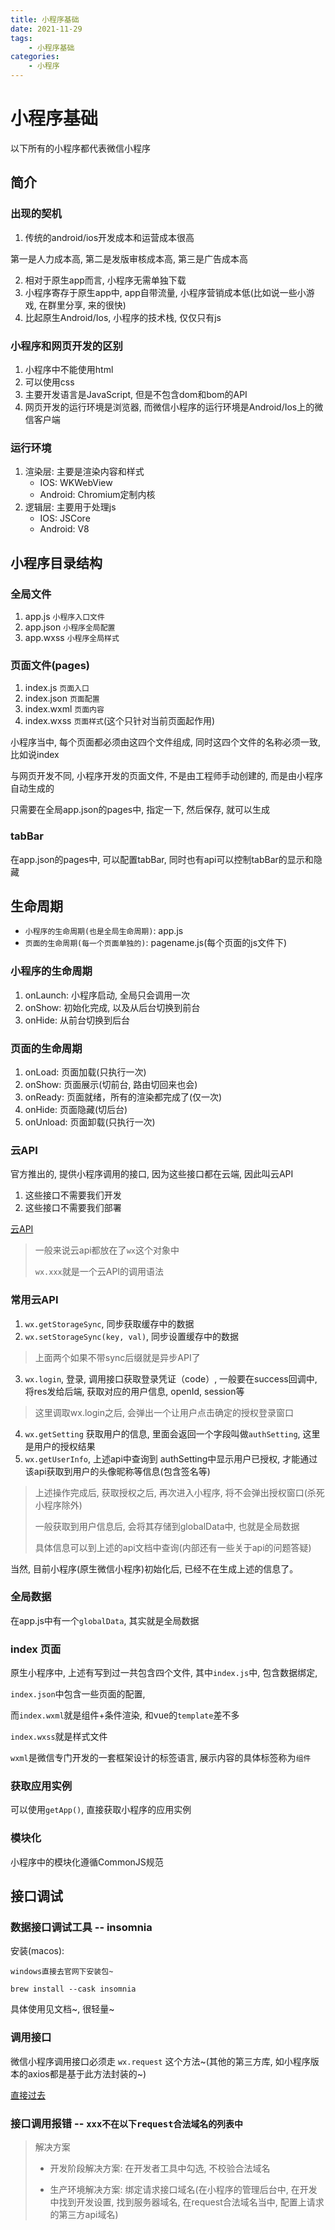 ```yaml
---
title: 小程序基础
date: 2021-11-29
tags:
    - 小程序基础
categories:
    - 小程序
---
```


# 小程序基础

以下所有的小程序都代表微信小程序

## 简介

### 出现的契机

1. 传统的android/ios开发成本和运营成本很高

第一是人力成本高, 第二是发版审核成本高, 第三是广告成本高

2. 相对于原生app而言, 小程序无需单独下载
3. 小程序寄存于原生app中, app自带流量, 小程序营销成本低(比如说一些小游戏, 在群里分享, 来的很快)
4. 比起原生Android/Ios, 小程序的技术栈, 仅仅只有js

### 小程序和网页开发的区别

1. 小程序中不能使用html
2. 可以使用css
3. 主要开发语言是JavaScript, 但是不包含dom和bom的API
4. 网页开发的运行环境是浏览器, 而微信小程序的运行环境是Android/Ios上的微信客户端

### 运行环境

1. 渲染层: 主要是渲染内容和样式
   + IOS: WKWebView
   + Android: Chromium定制内核
2. 逻辑层: 主要用于处理js
   + IOS: JSCore
   + Android: V8

## 小程序目录结构

### 全局文件

1. app.js  `小程序入口文件`
2. app.json `小程序全局配置`
3. app.wxss `小程序全局样式`

### 页面文件(pages)

1. index.js `页面入口`
2. index.json `页面配置`
3. index.wxml `页面内容`
4. index.wxss `页面样式`(这个只针对当前页面起作用)

小程序当中, 每个页面都必须由这四个文件组成, 同时这四个文件的名称必须一致, 比如说index

与网页开发不同, 小程序开发的页面文件, 不是由工程师手动创建的, 而是由小程序自动生成的

只需要在全局app.json的pages中, 指定一下, 然后保存, 就可以生成

### tabBar

在app.json的pages中, 可以配置tabBar, 同时也有api可以控制tabBar的显示和隐藏

## 生命周期

+ `小程序的生命周期(也是全局生命周期)`: app.js
+ `页面的生命周期(每一个页面单独的)`: pagename.js(每个页面的js文件下)

### 小程序的生命周期

1. onLaunch: 小程序启动, 全局只会调用一次
2. onShow: 初始化完成, 以及从后台切换到前台
3. onHide: 从前台切换到后台

### 页面的生命周期

1. onLoad: 页面加载(只执行一次)
2. onShow: 页面展示(切前台, 路由切回来也会)
3. onReady: 页面就绪，所有的渲染都完成了(仅一次)
4. onHide: 页面隐藏(切后台)
5. onUnload: 页面卸载(只执行一次)

### 云API

官方推出的, 提供小程序调用的接口, 因为这些接口都在云端, 因此叫云API

1. 这些接口不需要我们开发
2. 这些接口不需要我们部署

[云API](https://developers.weixin.qq.com/miniprogram/dev/api/)

> 一般来说云api都放在了`wx`这个对象中
> 
> `wx.xxx`就是一个云API的调用语法

### 常用云API

1. `wx.getStorageSync`, 同步获取缓存中的数据
2. `wx.setStorageSync(key, val)`, 同步设置缓存中的数据

> 上面两个如果不带sync后缀就是异步API了

3. `wx.login`, 登录, 调用接口获取登录凭证（code）, 一般要在success回调中, 将res发给后端, 获取对应的用户信息, openId, session等

> 这里调取wx.login之后, 会弹出一个让用户点击确定的授权登录窗口

4. `wx.getSetting` 获取用户的信息, 里面会返回一个字段叫做`authSetting`, 这里是用户的授权结果
5. `wx.getUserInfo`, 上述api中查询到 authSetting中显示用户已授权, 才能通过该api获取到用户的头像昵称等信息(包含签名等)

> 上述操作完成后, 获取授权之后, 再次进入小程序, 将不会弹出授权窗口(杀死小程序除外)
> 
> 一般获取到用户信息后, 会将其存储到globalData中, 也就是全局数据
> 
> 具体信息可以到上述的api文档中查询(内部还有一些关于api的问题答疑)

当然, 目前小程序(原生微信小程序)初始化后, 已经不在生成上述的信息了。



### 全局数据

在app.js中有一个`globalData`, 其实就是全局数据

### index 页面

原生小程序中, 上述有写到过一共包含四个文件, 其中`index.js`中, 包含数据绑定, 

`index.json`中包含一些页面的配置, 

而`index.wxml`就是组件+条件渲染, 和vue的`template`差不多

`index.wxss`就是样式文件

`wxml`是微信专门开发的一套框架设计的标签语言, 展示内容的具体标签称为`组件`

### 获取应用实例

可以使用`getApp()`, 直接获取小程序的应用实例

### 模块化

小程序中的模块化遵循CommonJS规范

## 接口调试

### 数据接口调试工具 -- insomnia

安装(macos):

`windows直接去官网下安装包~`

```shell
brew install --cask insomnia
```

具体使用见文档~, 很轻量~

### 调用接口

微信小程序调用接口必须走 `wx.request` 这个方法~(其他的第三方库, 如小程序版本的axios都是基于此方法封装的~)

[直接过去](https://developers.weixin.qq.com/miniprogram/dev/api/network/request/wx.request.html)

### 接口调用报错 -- `xxx不在以下request合法域名的列表中`

> 解决方案
> 
> + 开发阶段解决方案: 在开发者工具中勾选, 不校验合法域名
> 
> + 生产环境解决方案: 绑定请求接口域名(在小程序的管理后台中, 在开发中找到开发设置, 找到服务器域名, 在request合法域名当中, 配置上请求的第三方api域名)
> 

